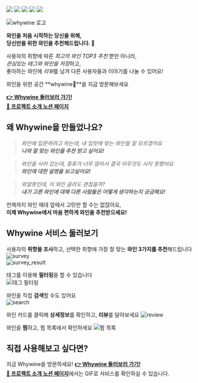 ![](https://img.shields.io/badge/frontend-typescript-yellow?style=for-the-badge)
![](https://img.shields.io/badge/frontend-react-blue?style=for-the-badge)
![](https://img.shields.io/badge/backend-nodejs-green?style=for-the-badge)
![](https://img.shields.io/badge/backend-typeorm-orange?style=for-the-badge)
![](https://img.shields.io/badge/deploy-aws-001200?style=for-the-badge)

![whywine 로고](https://imgur.com/R8nMFxp.png)

**와인을 처음 시작하는 당신을 위해,**  
**당신만을 위한 와인을 추천해드립니다. 🍷**

사용자의 취향에 따른 *최고의 와인 TOP3 추천* 뿐만 아니라,  
*관심있는 태그와 와인을 저장*하고,  
좋아하는 와인에 *리뷰*를 남겨 다른 사용자들과 이야기를 나눌 수 있어요!

와인을 위한 공간 **whywine🍷**을 지금 방문해보세요

**[👉 Whywine 둘러보러 가기!](www.whywine.co.kr)**  
[**📘 프로젝트 소개 노션 페이지**](https://www.notion.so/8-Cork-Whywine-76f96e8beedd4db699b0a5b767267fe8)


## 왜 Whywine을 만들었나요?
> *와인에 입문하려고 하는데, 내 입맛에 맞는 와인을 잘 모르겠어요*  
***나와 잘 맞는 와인을 추천 받고 싶어요!***

> *와인을 사러 갔는데, 종류가 너무 많아서 결국 아무것도 사지 못했어요*  
***와인에 대한 설명을 보고싶어요!***

> *와알못인데, 이 와인 골라도 괜찮을까?*  
***내가 고른 와인에 대해 다른 사람들은 어떻게 생각하는지 궁금해요!***

언제까지 와인 매대 앞에서 고민만 할 수는 없잖아요,  
**이제 Whywine에서 마음 편하게 와인을 추천받으세요!**

## Whywine 서비스 둘러보기
사용자의 **취향을 조사**하고, 선택한 취향에 가장 잘 맞는 **와인 3가지를 추천**해드립니다   
![survey](https://imgur.com/lAzfcAW.png)  
![survey_result](https://imgur.com/06jDMz4.png)
  
태그를 이용해 **필터링**을 할 수 있습니다  
![태그 필터링](https://imgur.com/sHpNobL.png)  
  
와인을 직접 **검색**할 수도 있어요  
![search](https://imgur.com/4hrP5K5.png)  
  
와인 카드를 클릭해 **상세정보**를 확인하고, **리뷰**를 달아보세요
![review](https://imgur.com/RqkaVzt.png)  
  
와인을 **찜**하고, 찜 목록에서 확인하세요
![찜 목록](https://imgur.com/4hrP5K5.png)  
  
## 직접 사용해보고 싶다면?
지금 Whywine을 방문하세요!
**[👉 Whywine 둘러보러 가기!](www.whywine.co.kr)**  
[**📘 프로젝트 소개 노션 페이지**](https://www.notion.so/8-Cork-Whywine-76f96e8beedd4db699b0a5b767267fe8)에서는 GIF로 서비스를 확인하실 수 있습니다. 
